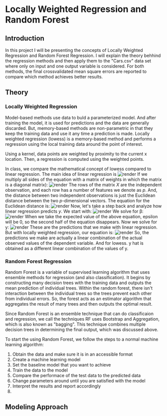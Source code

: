 # Locally Weighted Regression and Random Forest

## Introduction

In this project I will be presenting the concepts of Locally Weighted Regression and Random Forest Regression. I will explain the theory behhind the regression methods and then apply them to the "Cars.csv" data set where only on input and one output variable is considered. For both methods, the final crossvalidated mean square errors are reported to compare which method achieves better results.

## Theory

### Locally Weighted Regression
Model-based methods use data to buld a parameterized model. And after training the model, it is used for predictions and the data are generally discarded. But, memory-based methods are non-parametric in that they keep the training data and use it any time a prediction is made. Locally weighted regression (lowess) is a memory-based method and performs a regression using the local training data around the point of interest.

Using a kernel, data points are weighted by proximity to the current x location. Then, a regression is computed using the weighted points. 

In class, we compare the mathematical concept of lowess compared to linear regression. The main idea of linear regression is
![render](https://user-images.githubusercontent.com/58920498/153341904-aeef19e6-153d-4158-bb1d-c322d315beae.png)
If we multiply all sides of the equation with a matrix of weights in which the matrix is a diagonal matrix): 
![render](https://user-images.githubusercontent.com/58920498/153642302-0fec3155-9737-4af8-b34d-64bd92f507bb.png)
The rows of the matrix *X* are the independent observation, and each row has a number of features we denote as *p*. And, the distance between two independent observations is just the Euclidean distance between the two *p*-dimensional vectors. The equation for the Euclidean distance is: 
![render](https://user-images.githubusercontent.com/58920498/153643283-9746d06f-7722-4799-a8a8-2bda24ee62d9.png)
Now, let's take a step back and analyze how linear regression predicts *y*. 
We start with: 
![render](https://user-images.githubusercontent.com/58920498/153643499-3d9efc09-7ef9-4137-90e7-ec9c79757274.png)
We solve for β: 
![render](https://user-images.githubusercontent.com/58920498/153643757-955ed0b7-c0b9-42f2-aa80-27434e1f7cd8.png)
When we take the expected value of the above equation, epsilon will be 0, so the second half of the equation disappears. 
Now we solve for y:
![render](https://user-images.githubusercontent.com/58920498/153644012-19166fff-db4c-470c-8c65-a0666916947e.png)
These are the predictions that we make with linear regression. But with locally weighted regression, our equation is:
![render](https://user-images.githubusercontent.com/58920498/153644163-484fddb6-1494-4eb8-af4c-0fc21a4ea438.png)
So, the predictions we make are actually a linear combination of the actual observed values of the dependent variable. And for lowess. y hat is obtained as a different linear combination of the values of y.
### Random Forest Regression
Random Forest is a variable of supervised learning algorithm that uses ensemble methods for regression (and also classification). It begins by constructing many decision trees with the training data and outputs the mean prediction of individual trees. Within the random forest, there isn't interaction between the individual trees so the trees prevent each other from individual errors. So, the forest acts as an estimator algorithm that aggregates the result of many trees and then outputs the optimal result.

Since Random Forest is an ensemble technique that can do classificaion and regression, we call the techniques RF uses Bootstrap and Aggregation, which is also known as "bagging". This technique combines multiple decision trees in determining the final output, which was discussed above. 

To start the using Random Forest, we follow the steps to a normal machine learning algorithm:
1) Obtain the data and make sure it is in an accessible format
2) Create a machine learning model
3) Set the baseline model that you want to achieve
4) Train the data to the model
5) Compare the performace of the test data to the predicted data
6) Change parameters around until you are satisfied with the model
7) Interpret the results and report accordingly
8) 
## Modeling Approach

